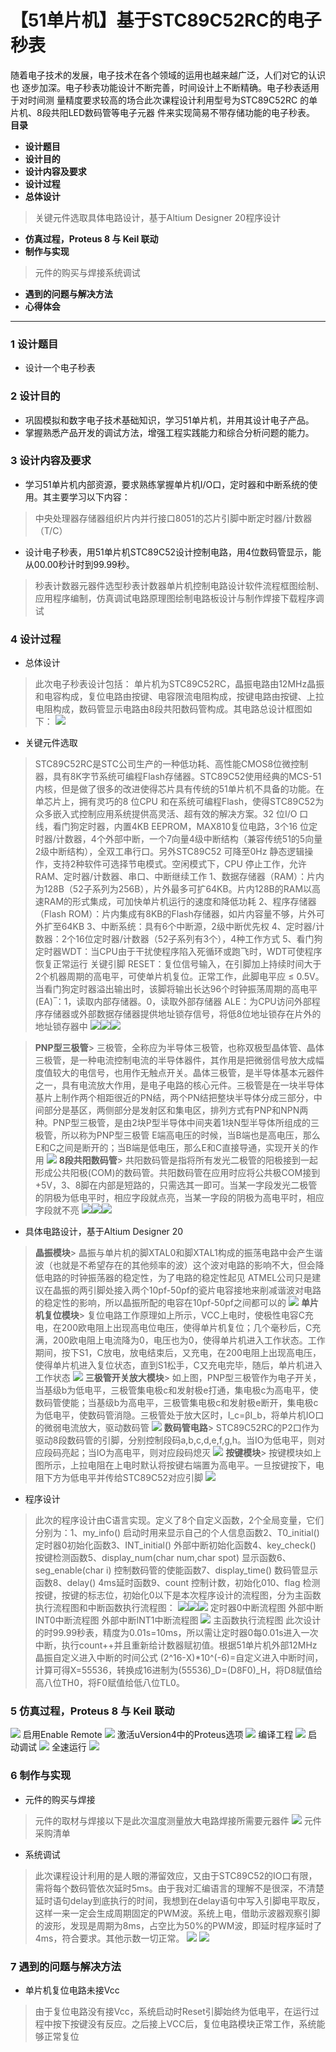 # 【51单片机】基于STC89C52RC的电子秒表

随着电子技术的发展，电子技术在各个领域的运用也越来越广泛，人们对它的认识也 逐步加深。电子秒表功能设计不断完善，时间设计上不断精确。电子秒表适用于对时间测 量精度要求较高的场合此次课程设计利用型号为STC89C52RC 的单片机、8段共阳LED数码管等电子元器 件来实现简易不带存储功能的电子秒表。
**目录**

- **设计题目**
- **设计目的**
- **设计内容及要求**
- **设计过程**
- **总体设计**
> 关键元件选取具体电路设计，基于Altium Designer 20程序设计

- **仿真过程，Proteus 8 与 Keil 联动**
- **制作与实现**
> 元件的购买与焊接系统调试

- **遇到的问题与解决方法**
- **心得体会**

---

### 1 设计题目

- 设计一个电子秒表
### 2 设计目的

- 巩固模拟和数字电子技术基础知识，学习51单片机，并用其设计电子产品。
- 掌握熟悉产品开发的调试方法，增强工程实践能力和综合分析问题的能力。
### 3 设计内容及要求

- 学习51单片机内部资源，要求熟练掌握单片机I/O口，定时器和中断系统的使用。其主要学习以下内容：
> 中央处理器存储器组织片内并行接口8051的芯片引脚中断定时器/计数器（T/C）

- 设计电子秒表，用51单片机STC89C52设计控制电路，用4位数码管显示，能从00.00秒计时到99.99秒。
> 秒表计数器元器件选型秒表计数器单片机控制电路设计软件流程框图绘制、应用程序编制，仿真调试电路原理图绘制电路板设计与制作焊接下载程序调试
### 4 设计过程

- 总体设计
> 此次电子秒表设计包括： 单片机为STC89C52RC，晶振电路由12MHz晶振和电容构成，复位电路由按键、电容限流电阻构成，按键电路由按键、上拉电阻构成，数码管显示电路由8段共阳数码管构成。其电路总设计框图如下：
![](https://cdn.nlark.com/yuque/0/2021/jpeg/1593351/1610972443890-f5040919-408f-41b4-944d-5ddbaf2c723b.jpeg#align=left&display=inline&height=313&margin=%5Bobject%20Object%5D&originHeight=450&originWidth=720&size=0&status=done&style=none&width=500)


- 关键元件选取
> STC89C52RC是STC公司生产的一种低功耗、高性能CMOS8位微控制器，具有8K字节系统可编程Flash存储器。STC89C52使用经典的MCS-51内核，但是做了很多的改进使得芯片具有传统的51单片机不具备的功能。在单芯片上，拥有灵巧的8 位CPU 和在系统可编程Flash，使得STC89C52为众多嵌入式控制应用系统提供高灵活、超有效的解决方案。32 位I/O 口线，看门狗定时器，内置4KB EEPROM，MAX810复位电路，3个16 位定时器/计数器，4个外部中断，一个7向量4级中断结构（兼容传统51的5向量2级中断结构），全双工串行口。另外STC89C52 可降至0Hz 静态逻辑操作，支持2种软件可选择节电模式。空闲模式下，CPU 停止工作，允许RAM、定时器/计数器、串口、中断继续工作 1、数据存储器（RAM）：片内为128B（52子系列为256B），片外最多可扩64KB。片内128B的RAM以高速RAM的形式集成，可加快单片机运行的速度和降低功耗 2、程序存储器（Flash ROM）：片内集成有8KB的Flash存储器，如片内容量不够，片外可外扩至64KB 3、中断系统：具有6个中断源，2级中断优先权 4、定时器/计数器：2个16位定时器/计数器（52子系列有3个），4种工作方式 5、看门狗定时器WDT：当CPU由于干扰使程序陷入死循环或跑飞时，WDT可使程序恢复正常运行 关键引脚 RESET：复位信号输入，在引脚加上持续时间大于2个机器周期的高电平，可使单片机复位。正常工作，此脚电平应 ≤ 0.5V。当看门狗定时器溢出输出时，该脚将输出长达96个时钟振荡周期的高电平 (EA) ̅：1，读取内部存储器。0，读取外部存储器 ALE：为CPU访问外部程序存储器或外部数据存储器提供地址锁存信号，将低8位地址锁存在片外的地址锁存器中
![](https://cdn.nlark.com/yuque/0/2021/jpeg/1593351/1610972443833-8a91738f-1922-4788-95cc-31f71c811102.jpeg#align=left&display=inline&height=294&margin=%5Bobject%20Object%5D&originHeight=555&originWidth=483&size=0&status=done&style=none&width=256)![](https://cdn.nlark.com/yuque/0/2021/jpeg/1593351/1610972443876-c9f9f096-c682-40ec-8d23-85722eece765.jpeg#align=left&display=inline&height=288&margin=%5Bobject%20Object%5D&originHeight=414&originWidth=720&size=0&status=done&style=none&width=500)![](https://cdn.nlark.com/yuque/0/2021/jpeg/1593351/1610972443894-b836dd0f-1d01-4f54-8b02-b58ed474ea0f.jpeg#align=left&display=inline&height=271&margin=%5Bobject%20Object%5D&originHeight=300&originWidth=501&size=0&status=done&style=none&width=453)


> **PNP型三极管**> 三极管，全称应为半导体三极管，也称双极型晶体管、晶体三极管，是一种电流控制电流的半导体器件，其作用是把微弱信号放大成幅度值较大的电信号，也用作无触点开关。晶体三极管，是半导体基本元器件之一，具有电流放大作用，是电子电路的核心元件。三极管是在一块半导体基片上制作两个相距很近的PN结，两个PN结把整块半导体分成三部分，中间部分是基区，两侧部分是发射区和集电区，排列方式有PNP和NPN两种。PNP型三极管，是由2块P型半导体中间夹着1块N型半导体所组成的三极管，所以称为PNP型三极管 E端高电压的时候，当B端也是高电压，那么E和C之间是断开的；当B端是低电压，那么E和C直接导通，实现开关的作用
![](https://cdn.nlark.com/yuque/0/2021/jpg/1593351/1610972443889-40c5ffe2-9697-4c06-9bf3-e8bd7e9f77a6.jpg#align=left&display=inline&height=272&margin=%5Bobject%20Object%5D&originHeight=355&originWidth=279&size=0&status=done&style=none&width=214)
> **8段共阳数码管**> 共阳数码管是指将所有发光二极管的阳极接到一起形成公共阳极(COM)的数码管。共阳数码管在应用时应将公共极COM接到+5V，3、8脚在内部是短路的，只需选其一即可。当某一字段发光二极管的阴极为低电平时，相应字段就点亮，当某一字段的阴极为高电平时，相应字段就不亮
![](https://cdn.nlark.com/yuque/0/2021/png/1593351/1610972443896-68987917-9b2b-4ff3-8bfa-8527e49f6c48.png#align=left&display=inline&height=181&margin=%5Bobject%20Object%5D&originHeight=181&originWidth=144&size=0&status=done&style=none&width=144)![](https://cdn.nlark.com/yuque/0/2021/jpeg/1593351/1610972443894-8e209ccd-735a-4a7e-b1bc-3d62b124b51a.jpeg#align=left&display=inline&height=166&margin=%5Bobject%20Object%5D&originHeight=232&originWidth=217&size=0&status=done&style=none&width=155)![](https://cdn.nlark.com/yuque/0/2021/jpg/1593351/1610972443861-d83ef840-5713-484b-9795-a36b6d708dc4.jpg#align=left&display=inline&height=194&margin=%5Bobject%20Object%5D&originHeight=222&originWidth=300&size=0&status=done&style=none&width=262)


- 具体电路设计，基于Altium Designer 20
> **晶振模块**> 晶振与单片机的脚XTAL0和脚XTAL1构成的振荡电路中会产生谐波（也就是不希望存在的其他频率的波）这个波对电路的影响不大，但会降低电路的时钟振荡器的稳定性，为了电路的稳定性起见 ATMEL公司只是建议在晶振的两引脚处接入两个10pf-50pf的瓷片电容接地来削减谐波对电路的稳定性的影响，所以晶振所配的电容在10pf-50pf之间都可以的
![](https://cdn.nlark.com/yuque/0/2021/jpg/1593351/1610972443997-a5e777ad-7188-4630-a0d2-9668fdd58e4a.jpg#align=left&display=inline&height=323&margin=%5Bobject%20Object%5D&originHeight=390&originWidth=604&size=0&status=done&style=none&width=500)
> **单片机复位模块**> 复位电路工作原理如上所示，VCC上电时，使极性电容C充电，在200欧电阻上出现高电位电压，使得单片机复位；几个毫秒后，C充满，200欧电阻上电流降为0，电压也为0，使得单片机进入工作状态。工作期间，按下S1，C放电，放电结束后，又充电，在200电阻上出现高电压，使得单片机进入复位状态，直到S1松手，C又充电完毕，随后，单片机进入工作状态
![](https://cdn.nlark.com/yuque/0/2021/jpeg/1593351/1610972443891-8a0d8053-6cfe-41f4-b4ba-36575938c9b5.jpeg#align=left&display=inline&height=208&margin=%5Bobject%20Object%5D&originHeight=299&originWidth=720&size=0&status=done&style=none&width=500)
> **三极管开关放大模块**> 如上图，PNP型三极管作为电子开关，当基级b为低电平，三极管集电极c和发射极e打通，集电极c为高电平，使数码管使能；当基级b为高电平，三极管集电极c和发射极e断开，集电极c为低电平，使数码管消隐。三极管处于放大区时，I_c=βI_b，将单片机IO口的微弱电流放大，驱动数码管
![](https://cdn.nlark.com/yuque/0/2021/jpeg/1593351/1610972443865-877f4add-e266-4f50-860c-caa1e6caac72.jpeg#align=left&display=inline&height=324&margin=%5Bobject%20Object%5D&originHeight=466&originWidth=720&size=0&status=done&style=none&width=500)
> **数码管电路**> STC89C52RC的P2口作为驱动8段数码管的引脚，分别控制段码a,b,c,d,e,f,g,h。当IO为低电平，则对应段码亮起；当IO为高电平，则对应段码熄灭
![](https://cdn.nlark.com/yuque/0/2021/jpeg/1593351/1610972443875-782408d1-8cd5-4c29-b19c-fb09ff5c5755.jpeg#align=left&display=inline&height=366&margin=%5Bobject%20Object%5D&originHeight=434&originWidth=720&size=0&status=done&style=none&width=607)
> **按键模块**> 按键模块如上图所示，上拉电阻在上电时默认将按键右端置为高电平。一旦按键按下，电阻下方为低电平并传给STC89C52对应引脚
![](https://cdn.nlark.com/yuque/0/2021/jpeg/1593351/1610972443925-316382bb-7ce8-4785-ba3e-8c6f74a07a51.jpeg#align=left&display=inline&height=491&margin=%5Bobject%20Object%5D&originHeight=707&originWidth=720&size=0&status=done&style=none&width=500)

- 程序设计
> 此次的程序设计由C语言实现。定义了8个自定义函数，2个全局变量，它们分别为：1、my_info() 启动时用来显示自己的个人信息函数2、T0_initial() 定时器0初始化函数3、INT_initial() 外部中断初始化函数4、key_check() 按键检测函数5、display_num(char num,char spot) 显示函数6、seg_enable(char i) 控制数码管的使能函数7、display_time() 数码管显示函数8、delay() 4ms延时函数9、count 控制计数，初始化010、flag 检测按键，按键的标志位，初始化0以下是本次程序设计的流程图，分为主函数执行流程图和中断函数执行流程图：
![](https://cdn.nlark.com/yuque/0/2021/jpg/1593351/1610972443887-c7c0ecea-074c-422a-96b0-a19f63f0687a.jpg#align=left&display=inline&height=319&margin=%5Bobject%20Object%5D&originHeight=319&originWidth=220&size=0&status=done&style=none&width=220)![](https://cdn.nlark.com/yuque/0/2021/jpeg/1593351/1610972443888-98bc113d-521d-4f4d-8517-672bd9e30e84.jpeg#align=left&display=inline&height=313&margin=%5Bobject%20Object%5D&originHeight=313&originWidth=216&size=0&status=done&style=none&width=216)![](https://cdn.nlark.com/yuque/0/2021/jpeg/1593351/1610972443892-1926194a-614c-4958-b395-99fd63281096.jpeg#align=left&display=inline&height=311&margin=%5Bobject%20Object%5D&originHeight=311&originWidth=214&size=0&status=done&style=none&width=214)
定时器0中断流程图                 外部中断INT0中断流程图          外部中断INT1中断流程图
![](https://cdn.nlark.com/yuque/0/2021/jpg/1593351/1610972443901-c7c8d83d-f47a-41bf-a099-b74fc372e87b.jpg#align=left&display=inline&height=696&margin=%5Bobject%20Object%5D&originHeight=696&originWidth=480&size=0&status=done&style=none&width=480)
主函数执行流程图
> 此次设计的时99.99秒表，精度为0.01s=10ms，所以需让定时器0每0.01s进入一次中断，执行count++并且重新给计数器赋初值。根据51单片机外部12MHz晶振自定义进入中断的时间公式 (2^16-X)*10^(-6)=自定义进入中断时间，计算可得X=55536，转换成16进制为(55536)_D=(D8F0)_H，将D8赋值给高八位TH0，将F0赋值给低八位TL0。
### 5 仿真过程，Proteus 8 与 Keil 联动
![](https://cdn.nlark.com/yuque/0/2021/jpeg/1593351/1610972443876-7911ca85-0f5f-4282-bea0-c88ce9ecac76.jpeg#align=left&display=inline&height=392&margin=%5Bobject%20Object%5D&originHeight=486&originWidth=720&size=0&status=done&style=none&width=580)
启用Enable Remote
![](https://cdn.nlark.com/yuque/0/2021/jpeg/1593351/1610972443899-f348f79b-6d3c-4516-a65c-18e666364f98.jpeg#align=left&display=inline&height=309&margin=%5Bobject%20Object%5D&originHeight=309&originWidth=554&size=0&status=done&style=none&width=554)
激活uVersion4中的Proteus选项
![](https://cdn.nlark.com/yuque/0/2021/jpeg/1593351/1610972443900-60a9137d-09da-4887-92b0-7bec14e7fcd2.jpeg#align=left&display=inline&height=103&margin=%5Bobject%20Object%5D&originHeight=103&originWidth=554&size=0&status=done&style=none&width=554)
编译工程
![](https://cdn.nlark.com/yuque/0/2021/jpg/1593351/1610972443911-a04fa39c-bdf8-409c-b3f0-e3e3273adbcb.jpg#align=left&display=inline&height=121&margin=%5Bobject%20Object%5D&originHeight=121&originWidth=554&size=0&status=done&style=none&width=554)
启动调试
![](https://cdn.nlark.com/yuque/0/2021/jpeg/1593351/1610972443884-4f950dc7-fac0-4196-82a6-46386924cc87.jpeg#align=left&display=inline&height=275&margin=%5Bobject%20Object%5D&originHeight=263&originWidth=554&size=0&status=done&style=none&width=580)
全速运行
![](https://cdn.nlark.com/yuque/0/2021/jpeg/1593351/1610972443905-635c7a2e-d170-49e1-af10-5cfbec58d169.jpeg#align=left&display=inline&height=325&margin=%5Bobject%20Object%5D&originHeight=404&originWidth=720&size=0&status=done&style=none&width=580)


### 6 制作与实现

- 元件的购买与焊接
> 元件的取材与焊接以下是此次温度测量放大电路焊接所需要元器件
![](https://cdn.nlark.com/yuque/0/2021/jpeg/1593351/1610972443921-4708c702-b380-4cab-b860-5141111ce32b.jpeg#align=left&display=inline&height=449&margin=%5Bobject%20Object%5D&originHeight=504&originWidth=720&size=0&status=done&style=none&width=641)
元件采购清单

- 系统调试
> 此次课程设计利用的是人眼的滞留效应，又由于STC89C52的IO口有限，需将每个数码管依次延时5ms。由于我对汇编语言的理解不是很深，不清楚延时语句delay到底执行的时间，我想到在delay语句中写入引脚电平取反，这样一来一定会生成周期固定的PWM波。系统上电，借助示波器观察引脚的波形，发现是周期为8ms，占空比为50%的PWM波，即延时程序延时了4ms，符合要求。其他示数一切正常。
![](https://cdn.nlark.com/yuque/0/2021/jpeg/1593351/1610972443928-2972d825-a1f2-4a88-bdcc-e8b36ea1ce71.jpeg#align=left&display=inline&height=321&margin=%5Bobject%20Object%5D&originHeight=398&originWidth=720&size=0&status=done&style=none&width=580)
![](https://cdn.nlark.com/yuque/0/2021/jpeg/1593351/1610972443899-53433cc0-e354-4d93-aceb-57a10235ee67.jpeg#align=left&display=inline&height=319&margin=%5Bobject%20Object%5D&originHeight=396&originWidth=720&size=0&status=done&style=none&width=580)
### 7 遇到的问题与解决方法

- 单片机复位电路未接Vcc
> 由于复位电路没有接Vcc，系统启动时Reset引脚始终为低电平，在运行过程中按下按键没有反应。之后接上VCC后，复位电路模块正常工作，系统能够正常复位
